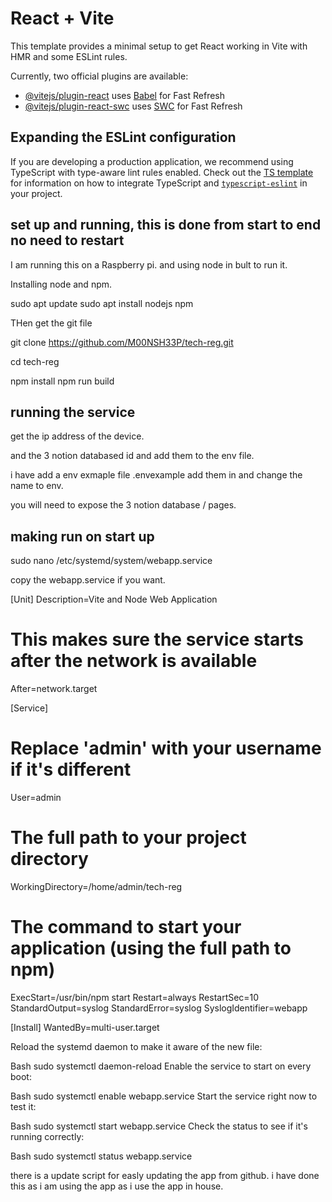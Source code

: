 # React + Vite

This template provides a minimal setup to get React working in Vite with HMR and some ESLint rules.

Currently, two official plugins are available:

- [@vitejs/plugin-react](https://github.com/vitejs/vite-plugin-react/blob/main/packages/plugin-react) uses [Babel](https://babeljs.io/) for Fast Refresh
- [@vitejs/plugin-react-swc](https://github.com/vitejs/vite-plugin-react/blob/main/packages/plugin-react-swc) uses [SWC](https://swc.rs/) for Fast Refresh

## Expanding the ESLint configuration

If you are developing a production application, we recommend using TypeScript with type-aware lint rules enabled. Check out the [TS template](https://github.com/vitejs/vite/tree/main/packages/create-vite/template-react-ts) for information on how to integrate TypeScript and [`typescript-eslint`](https://typescript-eslint.io) in your project.




## set up and running, this is done from start to end no need to restart
I am running this on a Raspberry pi. and using node in bult to run it. 

Installing node and npm. 

sudo apt update
sudo apt install nodejs npm

THen get the git file

git clone https://github.com/M00NSH33P/tech-reg.git

cd tech-reg

npm install
npm run build


## running the service 

get the ip address of the device. 

and the 3 notion databased id and add them to the env file. 

i have add a env exmaple file .envexample add them in and change the name to env.

you will need to expose the 3 notion database / pages. 

## making run on start up 

sudo nano /etc/systemd/system/webapp.service

copy the webapp.service if you want. 

[Unit]
Description=Vite and Node Web Application
# This makes sure the service starts after the network is available
After=network.target

[Service]
# Replace 'admin' with your username if it's different
User=admin
# The full path to your project directory
WorkingDirectory=/home/admin/tech-reg
# The command to start your application (using the full path to npm)
ExecStart=/usr/bin/npm start
Restart=always
RestartSec=10
StandardOutput=syslog
StandardError=syslog
SyslogIdentifier=webapp

[Install]
WantedBy=multi-user.target


Reload the systemd daemon to make it aware of the new file:

Bash
sudo systemctl daemon-reload
Enable the service to start on every boot:

Bash
sudo systemctl enable webapp.service
Start the service right now to test it:

Bash
sudo systemctl start webapp.service
Check the status to see if it's running correctly:

Bash
sudo systemctl status webapp.service


there is a update script for easly updating the app from github. i have done this as i am using the app as i use the app in house. 
